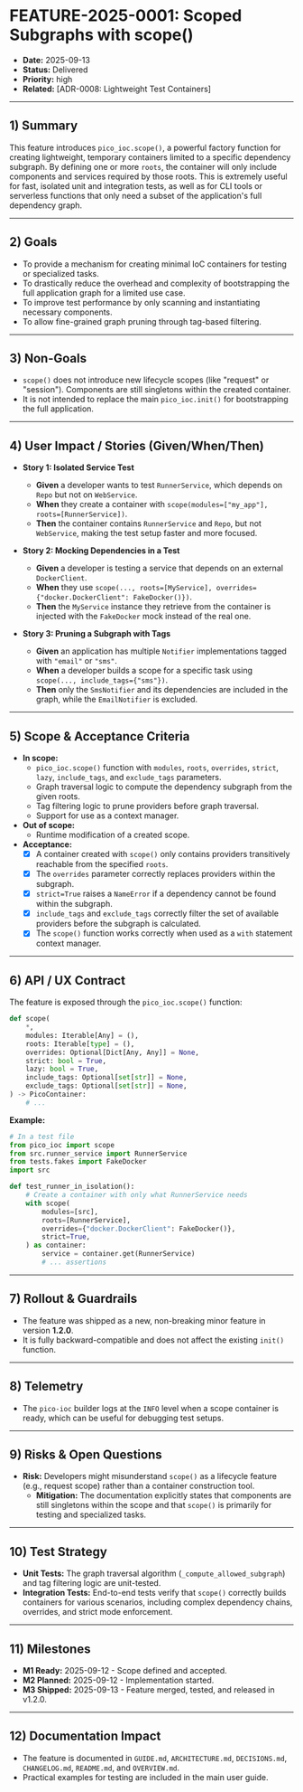 # FEATURE-2025-0001: Scoped Subgraphs with scope()

  - **Date:** 2025-09-13
  - **Status:** Delivered
  - **Priority:** high
  - **Related:** [ADR-0008: Lightweight Test Containers]

-----

## 1\) Summary

This feature introduces `pico_ioc.scope()`, a powerful factory function for creating lightweight, temporary containers limited to a specific dependency subgraph. By defining one or more `roots`, the container will only include components and services required by those roots. This is extremely useful for fast, isolated unit and integration tests, as well as for CLI tools or serverless functions that only need a subset of the application's full dependency graph.

-----

## 2\) Goals

  - To provide a mechanism for creating minimal IoC containers for testing or specialized tasks.
  - To drastically reduce the overhead and complexity of bootstrapping the full application graph for a limited use case.
  - To improve test performance by only scanning and instantiating necessary components.
  - To allow fine-grained graph pruning through tag-based filtering.

-----

## 3\) Non-Goals

  - `scope()` does not introduce new lifecycle scopes (like "request" or "session"). Components are still singletons within the created container.
  - It is not intended to replace the main `pico_ioc.init()` for bootstrapping the full application.

-----

## 4\) User Impact / Stories (Given/When/Then)

  - **Story 1: Isolated Service Test**

      - **Given** a developer wants to test `RunnerService`, which depends on `Repo` but not on `WebService`.
      - **When** they create a container with `scope(modules=["my_app"], roots=[RunnerService])`.
      - **Then** the container contains `RunnerService` and `Repo`, but not `WebService`, making the test setup faster and more focused.

  - **Story 2: Mocking Dependencies in a Test**

      - **Given** a developer is testing a service that depends on an external `DockerClient`.
      - **When** they use `scope(..., roots=[MyService], overrides={"docker.DockerClient": FakeDocker()})`.
      - **Then** the `MyService` instance they retrieve from the container is injected with the `FakeDocker` mock instead of the real one.

  - **Story 3: Pruning a Subgraph with Tags**

      - **Given** an application has multiple `Notifier` implementations tagged with `"email"` or `"sms"`.
      - **When** a developer builds a scope for a specific task using `scope(..., include_tags={"sms"})`.
      - **Then** only the `SmsNotifier` and its dependencies are included in the graph, while the `EmailNotifier` is excluded.

-----

## 5\) Scope & Acceptance Criteria

  - **In scope:**
      - `pico_ioc.scope()` function with `modules`, `roots`, `overrides`, `strict`, `lazy`, `include_tags`, and `exclude_tags` parameters.
      - Graph traversal logic to compute the dependency subgraph from the given roots.
      - Tag filtering logic to prune providers before graph traversal.
      - Support for use as a context manager.
  - **Out of scope:**
      - Runtime modification of a created scope.
  - **Acceptance:**
      - [x] A container created with `scope()` only contains providers transitively reachable from the specified `roots`.
      - [x] The `overrides` parameter correctly replaces providers within the subgraph.
      - [x] `strict=True` raises a `NameError` if a dependency cannot be found within the subgraph.
      - [x] `include_tags` and `exclude_tags` correctly filter the set of available providers before the subgraph is calculated.
      - [x] The `scope()` function works correctly when used as a `with` statement context manager.

-----

## 6\) API / UX Contract

The feature is exposed through the `pico_ioc.scope()` function:

```python
def scope(
    *,
    modules: Iterable[Any] = (),
    roots: Iterable[type] = (),
    overrides: Optional[Dict[Any, Any]] = None,
    strict: bool = True,
    lazy: bool = True,
    include_tags: Optional[set[str]] = None,
    exclude_tags: Optional[set[str]] = None,
) -> PicoContainer:
    # ...
```

**Example:**

```python
# In a test file
from pico_ioc import scope
from src.runner_service import RunnerService
from tests.fakes import FakeDocker
import src

def test_runner_in_isolation():
    # Create a container with only what RunnerService needs
    with scope(
        modules=[src],
        roots=[RunnerService],
        overrides={"docker.DockerClient": FakeDocker()},
        strict=True,
    ) as container:
        service = container.get(RunnerService)
        # ... assertions
```

-----

## 7\) Rollout & Guardrails

  - The feature was shipped as a new, non-breaking minor feature in version **1.2.0**.
  - It is fully backward-compatible and does not affect the existing `init()` function.

-----

## 8\) Telemetry

  - The `pico-ioc` builder logs at the `INFO` level when a scope container is ready, which can be useful for debugging test setups.

-----

## 9\) Risks & Open Questions

  - **Risk:** Developers might misunderstand `scope()` as a lifecycle feature (e.g., request scope) rather than a container construction tool.
      - **Mitigation:** The documentation explicitly states that components are still singletons within the scope and that `scope()` is primarily for testing and specialized tasks.

-----

## 10\) Test Strategy

  - **Unit Tests:** The graph traversal algorithm (`_compute_allowed_subgraph`) and tag filtering logic are unit-tested.
  - **Integration Tests:** End-to-end tests verify that `scope()` correctly builds containers for various scenarios, including complex dependency chains, overrides, and strict mode enforcement.

-----

## 11\) Milestones

  - **M1 Ready:** 2025-09-12 - Scope defined and accepted.
  - **M2 Planned:** 2025-09-12 - Implementation started.
  - **M3 Shipped:** 2025-09-13 - Feature merged, tested, and released in v1.2.0.

-----

## 12\) Documentation Impact

  - The feature is documented in `GUIDE.md`, `ARCHITECTURE.md`, `DECISIONS.md`, `CHANGELOG.md`, `README.md`, and `OVERVIEW.md`.
  - Practical examples for testing are included in the main user guide.
